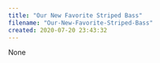 ```yaml
---
title: "Our New Favorite Striped Bass"
filename: "Our-New-Favorite-Striped-Bass"
created: 2020-07-20 23:43:32
---
```

None
